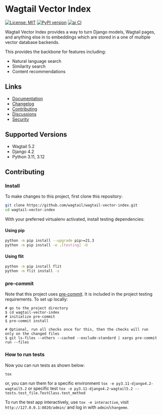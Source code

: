 # Wagtail Vector Index

[![License: MIT](https://img.shields.io/badge/License-MIT-yellow.svg)](https://opensource.org/licenses/MIT)
[![PyPI version](https://badge.fury.io/py/wagtail-vector-index.svg)](https://badge.fury.io/py/wagtail-vector-index)
[![ai CI](https://github.com/wagtail/wagtail-vector-index/actions/workflows/test.yml/badge.svg)](https://github.com/wagtail/wagtail-vector-index/actions/workflows/test.yml)

Wagtail Vector Index provides a way to turn Django models, Wagtail pages, and anything else in to embeddings which are stored in a one of multiple vector database backends.

This provides the backbone for features including:

* Natural language search
* Similarity search
* Content recommendations

## Links

- [Documentation](https://github.com/wagtail/wagtail-vector-index/blob/main/README.md)
- [Changelog](https://github.com/wagtail/wagtail-vector-index/blob/main/CHANGELOG.md)
- [Contributing](https://github.com/wagtail/wagtail-vector-index/blob/main/CHANGELOG.md)
- [Discussions](https://github.com/wagtail/wagtail-vector-index/discussions)
- [Security](https://github.com/wagtail/wagtail-vector-index/security)

## Supported Versions

* Wagtail 5.2
* Django 4.2
* Python 3.11, 3.12

## Contributing

### Install

To make changes to this project, first clone this repository:

```sh
git clone https://github.com/wagtail/wagtail-vector-index.git
cd wagtail-vector-index
```

With your preferred virtualenv activated, install testing dependencies:

#### Using pip

```sh
python -m pip install --upgrade pip>=21.3
python -m pip install -e .[testing] -U
```

#### Using flit

```sh
python -m pip install flit
python -m flit install -s
```

### pre-commit

Note that this project uses [pre-commit](https://github.com/pre-commit/pre-commit).
It is included in the project testing requirements. To set up locally:

```shell
# go to the project directory
$ cd wagtail-vector-index
# initialize pre-commit
$ pre-commit install

# Optional, run all checks once for this, then the checks will run only on the changed files
$ git ls-files --others --cached --exclude-standard | xargs pre-commit run --files
```

### How to run tests

Now you can run tests as shown below:

```sh
tox
```

or, you can run them for a specific environment `tox -e py3.11-django4.2-wagtail5.2` or specific test
`tox -e py3.11-django4.2-wagtail5.2 -- tests.test_file.TestClass.test_method`

To run the test app interactively, use `tox -e interactive`, visit `http://127.0.0.1:8020/admin/` and log in with `admin`/`changeme`.
